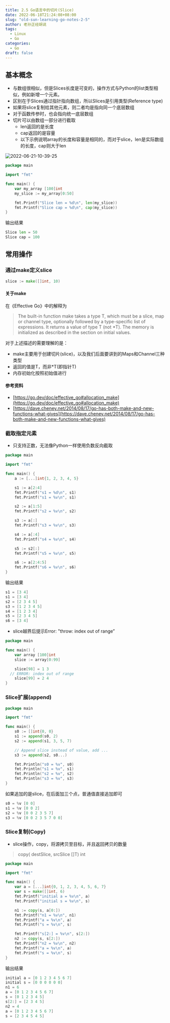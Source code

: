 ```yaml
---
title: 2.5 Go语言中的切片(Slice)
date: 2022-06-18T21:24:08+08:00
slug: "old-sun-learning-go-notes-2-5"
author: 老孙正经胡说
tags:
  - Linux
  - Go
categories:
  - Go
draft: false
---
```


## 基本概念

-  与数组很相似，但是Slices长度是可变的，操作方式与Python的list类型相似，例如新增一个元素。 
-  区别在于Slices通过指针指向数组，所以Slices是引用类型(Reference type) 
-  如果将slice复制给其他元素，则二者均是指向同一个底层数组 
-  对于函数传参时，也会指向统一底层数组 
-  切片可以由数组一部分进行截取 
   - len返回的是长度
   - cap返回的是容量
   - 以下示例说明array的长度和容量是相同的，而对于slice，len是实际数组的长度，cap则大于len

![2022-06-21-10-39-25](/images/2022-06-21-10-39-25.png)

```go
package main

import "fmt"

func main() {
    var my_array [100]int
    my_slice := my_array[0:50]

    fmt.Printf("Slice len = %d\n", len(my_slice))
    fmt.Printf("Slice cap = %d\n", cap(my_slice))
}

```

输出结果

```python
Slice len = 50
Slice cap = 100
```

## 常用操作

### 通过make定义slice

```go
slice := make([]int, 10)
```

#### 关于make

在《Effective Go》中的解释为
> The built-in function make takes a type T, which must be a slice, map or channel type, optionally followed by a type-specific list of expressions.
> It returns a value of type T (not *T).
> The memory is initialized as described in the section on initial values.

对于上述描述的需要理解的是：

- make主要用于创建切片(slice)，以及我们后面要讲到的Maps和Channel三种类型
- 返回的值是T，而非*T(即指针T)
- 内存初始化按照初始值进行

#### 参考资料

- [https://go.dev/doc/effective_go#allocation_make](https://go.dev/doc/effective_go#allocation_make)
- [https://dave.cheney.net/2014/08/17/go-has-both-make-and-new-functions-what-gives](https://dave.cheney.net/2014/08/17/go-has-both-make-and-new-functions-what-gives)

### 截取指定元素

- 只支持正数，无法像Python一样使用负数反向截取

```go
package main

import "fmt"

func main() {
    a := [...]int{1, 2, 3, 4, 5}

    s1 := a[2:4]
    fmt.Printf("s1 = %d\n", s1)
    fmt.Printf("s1 = %v\n", s1)

    s2 := a[1:5]
    fmt.Printf("s2 = %v\n", s2)

    s3 := a[:]
    fmt.Printf("s3 = %v\n", s3)

    s4 := a[:4]
    fmt.Printf("s4 = %v\n", s4)

    s5 := s2[:]
    fmt.Printf("s5 = %v\n", s5)

    s6 := a[2:4:5]
    fmt.Printf("s6 = %v\n", s6)
}
```

输出结果 

```go
s1 = [3 4]
s1 = [3 4]
s2 = [2 3 4 5]
s3 = [1 2 3 4 5]
s4 = [1 2 3 4]
s5 = [2 3 4 5]
s6 = [3 4]
```

   - slice越界后提示Error: "throw: index out of range”

```go
package main

func main() {
	var array [100]int
	slice := array[0:99]

	slice[98] = 1 3
  // ERROR: index out of range
	slice[99] = 2 4
}
```

### Slice扩展(append)

```go
package main

import "fmt"

func main() {
    s0 := []int{0, 0}
    s1 := append(s0, 2)
    s2 := append(s1, 3, 5, 7)

    // Append slice instead of value, add ...
    s3 := append(s2, s0...)

    fmt.Println("s0 = %v", s0)
    fmt.Println("s1 = %v", s1)
    fmt.Println("s2 = %v", s2)
    fmt.Println("s3 = %v", s3)
}
```

如果追加的是slice，在后面加三个点，普通值直接追加即可 

```go
s0 = %v [0 0]
s1 = %v [0 0 2]
s2 = %v [0 0 2 3 5 7]
s3 = %v [0 0 2 3 5 7 0 0]
```

### Slice复制(Copy)

- slice操作，copy，将源拷贝至目标，并且返回拷贝的数量

> copy( destSlice, srcSlice []T) int

```go
package main

import "fmt"

func main() {
    var a = [...]int{0, 1, 2, 3, 4, 5, 6, 7}
    var s = make([]int, 6)
    fmt.Printf("initial a = %v\n", a)
    fmt.Printf("initial s = %v\n", s)

    n1 := copy(s, a[0:])
    fmt.Printf("n1 = %v\n", n1)
    fmt.Printf("a = %v\n", a)
    fmt.Printf("s = %v\n", s)

    fmt.Printf("s[2:] = %v\n", s[2:])
    n2 := copy(s, s[2:])
    fmt.Printf("n2 = %v\n", n2)
    fmt.Printf("a = %v\n", a)
    fmt.Printf("s = %v\n", s)
}
```

输出结果 

```go
initial a = [0 1 2 3 4 5 6 7]
initial s = [0 0 0 0 0 0]
n1 = 6
a = [0 1 2 3 4 5 6 7]
s = [0 1 2 3 4 5]
s[2:] = [2 3 4 5]
n2 = 4
a = [0 1 2 3 4 5 6 7]
s = [2 3 4 5 4 5]
```